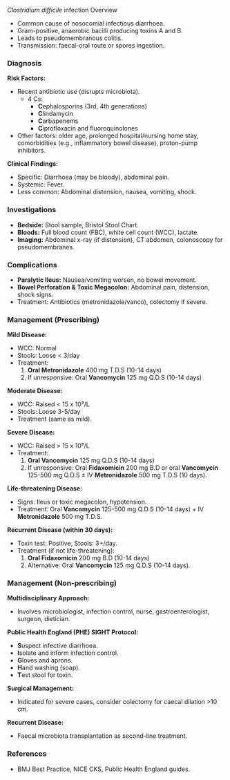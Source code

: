 _Clostridium difficile_ infection Overview
- Common cause of nosocomial infectious diarrhoea.
- Gram-positive, anaerobic bacilli producing toxins A and B.
- Leads to pseudomembranous colitis.
- Transmission: faecal-oral route or spores ingestion.

### Diagnosis
**Risk Factors:**
- Recent antibiotic use (disrupts microbiota).
  - 4 Cs:
    - **C**ephalosporins (3rd, 4th generations)
    - **C**lindamycin
    - **C**arbapenems
    - **C**iprofloxacin and fluoroquinolones
- Other factors: older age, prolonged hospital/nursing home stay, comorbidities (e.g., inflammatory bowel disease), proton-pump inhibitors.

**Clinical Findings:**
- Specific: Diarrhoea (may be bloody), abdominal pain.
- Systemic: Fever.
- Less common: Abdominal distension, nausea, vomiting, shock.

### Investigations
- **Bedside:** Stool sample, Bristol Stool Chart.
- **Bloods:** Full blood count (FBC), white cell count (WCC), lactate.
- **Imaging:** Abdominal x-ray (if distension), CT abdomen, colonoscopy for pseudomembranes.

### Complications
- **Paralytic Ileus:** Nausea/vomiting worsen, no bowel movement.
- **Bowel Perforation & Toxic Megacolon:** Abdominal pain, distension, shock signs.
- Treatment: Antibiotics (metronidazole/vanco), colectomy if severe.

### Management (Prescribing)

**Mild Disease:**
- WCC: Normal
- Stools: Loose < 3/day
- Treatment:
  1. **Oral Metronidazole** 400 mg T.D.S (10-14 days)
  2. If unresponsive: Oral **Vancomycin** 125 mg Q.D.S (10-14 days)

**Moderate Disease:**
- WCC: Raised < 15 x 10⁹/L
- Stools: Loose 3-5/day
- Treatment (same as mild).

**Severe Disease:**
- WCC: Raised > 15 x 10⁹/L
- Treatment:
  1. **Oral Vancomycin** 125 mg Q.D.S (10-14 days)
  2. If unresponsive: Oral **Fidaxomicin** 200 mg B.D or oral **Vancomycin** 125-500 mg Q.D.S ± IV **Metronidazole** 500 mg T.D.S (10 days).

**Life-threatening Disease:**
- Signs: Ileus or toxic megacolon, hypotension.
- Treatment: Oral **Vancomycin** 125-500 mg Q.D.S (10-14 days) + IV **Metronidazole** 500 mg T.D.S.

**Recurrent Disease (within 30 days):**
- Toxin test: Positive, Stools: 3+/day.
- Treatment (if not life-threatening):
  1. **Oral Fidaxomicin** 200 mg B.D (10-14 days)
  2. Alternative: Oral **Vancomycin** 125 mg Q.D.S (10-14 days).

### Management (Non-prescribing)
**Multidisciplinary Approach:**
- Involves microbiologist, infection control, nurse, gastroenterologist, surgeon, dietician.
  
**Public Health England (PHE) SIGHT Protocol:**
- **S**uspect infective diarrhoea.
- **I**solate and inform infection control.
- **G**loves and aprons.
- **H**and washing (soap).
- **T**est stool for toxin.

**Surgical Management:**
- Indicated for severe cases, consider colectomy for caecal dilation >10 cm.

**Recurrent Disease:**
- Faecal microbiota transplantation as second-line treatment.

### References
- BMJ Best Practice, NICE CKS, Public Health England guides. 